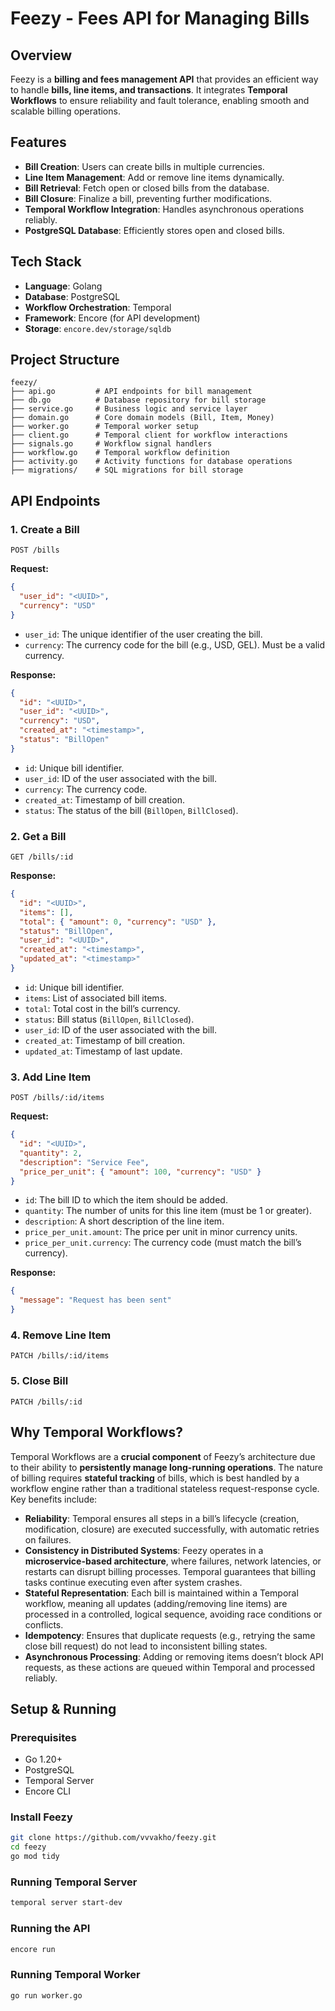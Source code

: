 # Feezy - Fees API for Managing Bills

## Overview
Feezy is a **billing and fees management API** that provides an efficient way to handle **bills, line items, and transactions**. It integrates **Temporal Workflows** to ensure reliability and fault tolerance, enabling smooth and scalable billing operations.

## Features
- **Bill Creation**: Users can create bills in multiple currencies.
- **Line Item Management**: Add or remove line items dynamically.
- **Bill Retrieval**: Fetch open or closed bills from the database.
- **Bill Closure**: Finalize a bill, preventing further modifications.
- **Temporal Workflow Integration**: Handles asynchronous operations reliably.
- **PostgreSQL Database**: Efficiently stores open and closed bills.

## Tech Stack
- **Language**: Golang
- **Database**: PostgreSQL
- **Workflow Orchestration**: Temporal
- **Framework**: Encore (for API development)
- **Storage**: `encore.dev/storage/sqldb`

## Project Structure
```
feezy/
├── api.go         # API endpoints for bill management
├── db.go          # Database repository for bill storage
├── service.go     # Business logic and service layer
├── domain.go      # Core domain models (Bill, Item, Money)
├── worker.go      # Temporal worker setup
├── client.go      # Temporal client for workflow interactions
├── signals.go     # Workflow signal handlers
├── workflow.go    # Temporal workflow definition
├── activity.go    # Activity functions for database operations
├── migrations/    # SQL migrations for bill storage
```

## API Endpoints
### 1. Create a Bill
```
POST /bills
```
**Request:**
```json
{
  "user_id": "<UUID>",
  "currency": "USD"
}
```
- `user_id`: The unique identifier of the user creating the bill.
- `currency`: The currency code for the bill (e.g., USD, GEL). Must be a valid currency.

**Response:**
```json
{
  "id": "<UUID>",
  "user_id": "<UUID>",
  "currency": "USD",
  "created_at": "<timestamp>",
  "status": "BillOpen"
}
```
- `id`: Unique bill identifier.
- `user_id`: ID of the user associated with the bill.
- `currency`: The currency code.
- `created_at`: Timestamp of bill creation.
- `status`: The status of the bill (`BillOpen`, `BillClosed`).

### 2. Get a Bill
```
GET /bills/:id
```
**Response:**
```json
{
  "id": "<UUID>",
  "items": [],
  "total": { "amount": 0, "currency": "USD" },
  "status": "BillOpen",
  "user_id": "<UUID>",
  "created_at": "<timestamp>",
  "updated_at": "<timestamp>"
}
```
- `id`: Unique bill identifier.
- `items`: List of associated bill items.
- `total`: Total cost in the bill’s currency.
- `status`: Bill status (`BillOpen`, `BillClosed`).
- `user_id`: ID of the user associated with the bill.
- `created_at`: Timestamp of bill creation.
- `updated_at`: Timestamp of last update.

### 3. Add Line Item
```
POST /bills/:id/items
```
**Request:**
```json
{
  "id": "<UUID>",
  "quantity": 2,
  "description": "Service Fee",
  "price_per_unit": { "amount": 100, "currency": "USD" }
}
```
- `id`: The bill ID to which the item should be added.
- `quantity`: The number of units for this line item (must be 1 or greater).
- `description`: A short description of the line item.
- `price_per_unit.amount`: The price per unit in minor currency units.
- `price_per_unit.currency`: The currency code (must match the bill’s currency).

**Response:**
```json
{
  "message": "Request has been sent"
}
```

### 4. Remove Line Item
```
PATCH /bills/:id/items
```

### 5. Close Bill
```
PATCH /bills/:id
```

## Why Temporal Workflows?
Temporal Workflows are a **crucial component** of Feezy’s architecture due to their ability to **persistently manage long-running operations**. The nature of billing requires **stateful tracking** of bills, which is best handled by a workflow engine rather than a traditional stateless request-response cycle. Key benefits include:

- **Reliability**: Temporal ensures all steps in a bill’s lifecycle (creation, modification, closure) are executed successfully, with automatic retries on failures.
- **Consistency in Distributed Systems**: Feezy operates in a **microservice-based architecture**, where failures, network latencies, or restarts can disrupt billing processes. Temporal guarantees that billing tasks continue executing even after system crashes.
- **Stateful Representation**: Each bill is maintained within a Temporal workflow, meaning all updates (adding/removing line items) are processed in a controlled, logical sequence, avoiding race conditions or conflicts.
- **Idempotency**: Ensures that duplicate requests (e.g., retrying the same close bill request) do not lead to inconsistent billing states.
- **Asynchronous Processing**: Adding or removing items doesn’t block API requests, as these actions are queued within Temporal and processed reliably.

## Setup & Running
### Prerequisites
- Go 1.20+
- PostgreSQL
- Temporal Server
- Encore CLI

### Install Feezy
```sh
git clone https://github.com/vvvakho/feezy.git
cd feezy
go mod tidy
```

### Running Temporal Server
```sh
temporal server start-dev
```

### Running the API
```sh
encore run
```

### Running Temporal Worker
```sh
go run worker.go
```
